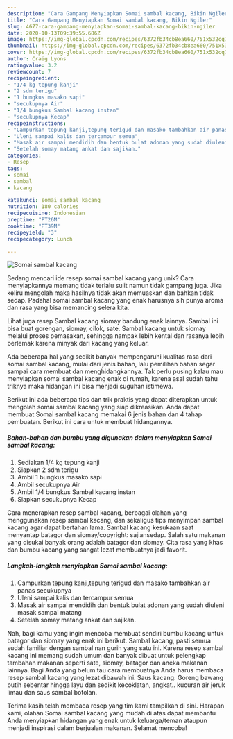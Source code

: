 ```yaml
---
description: "Cara Gampang Menyiapkan Somai sambal kacang, Bikin Ngiler"
title: "Cara Gampang Menyiapkan Somai sambal kacang, Bikin Ngiler"
slug: 4677-cara-gampang-menyiapkan-somai-sambal-kacang-bikin-ngiler
date: 2020-10-13T09:39:55.686Z
image: https://img-global.cpcdn.com/recipes/6372fb34cb8ea660/751x532cq70/somai-sambal-kacang-foto-resep-utama.jpg
thumbnail: https://img-global.cpcdn.com/recipes/6372fb34cb8ea660/751x532cq70/somai-sambal-kacang-foto-resep-utama.jpg
cover: https://img-global.cpcdn.com/recipes/6372fb34cb8ea660/751x532cq70/somai-sambal-kacang-foto-resep-utama.jpg
author: Craig Lyons
ratingvalue: 3.2
reviewcount: 7
recipeingredient:
- "1/4 kg tepung kanji"
- "2 sdm terigu"
- "1 bungkus masako sapi"
- "secukupnya Air"
- "1/4 bungkus Sambal kacang instan"
- "secukupnya Kecap"
recipeinstructions:
- "Campurkan tepung kanji,tepung terigud dan masako tambahkan air panas secukupnya"
- "Uleni sampai kalis dan tercampur semua"
- "Masak air sampai mendidih dan bentuk bulat adonan yang sudah diuleni masak sampai matang"
- "Setelah somay matang ankat dan sajikan."
categories:
- Resep
tags:
- somai
- sambal
- kacang

katakunci: somai sambal kacang 
nutrition: 180 calories
recipecuisine: Indonesian
preptime: "PT26M"
cooktime: "PT39M"
recipeyield: "3"
recipecategory: Lunch

---
```



![Somai sambal kacang](https://img-global.cpcdn.com/recipes/6372fb34cb8ea660/751x532cq70/somai-sambal-kacang-foto-resep-utama.jpg)

Sedang mencari ide resep somai sambal kacang yang unik? Cara menyiapkannya memang tidak terlalu sulit namun tidak gampang juga. Jika keliru mengolah maka hasilnya tidak akan memuaskan dan bahkan tidak sedap. Padahal somai sambal kacang yang enak harusnya sih punya aroma dan rasa yang bisa memancing selera kita.

Lihat juga resep Sambal kacang siomay bandung enak lainnya. Sambal ini bisa buat gorengan, siomay, cilok, sate. Sambal kacang untuk siomay melalui proses pemasakan, sehingga nampak lebih kental dan rasanya lebih berlemak karena minyak dari kacang yang keluar.

Ada beberapa hal yang sedikit banyak mempengaruhi kualitas rasa dari somai sambal kacang, mulai dari jenis bahan, lalu pemilihan bahan segar sampai cara membuat dan menghidangkannya. Tak perlu pusing kalau mau menyiapkan somai sambal kacang enak di rumah, karena asal sudah tahu triknya maka hidangan ini bisa menjadi suguhan istimewa.


Berikut ini ada beberapa tips dan trik praktis yang dapat diterapkan untuk mengolah somai sambal kacang yang siap dikreasikan. Anda dapat membuat Somai sambal kacang memakai 6 jenis bahan dan 4 tahap pembuatan. Berikut ini cara untuk membuat hidangannya.

<!--inarticleads1-->

##### Bahan-bahan dan bumbu yang digunakan dalam menyiapkan Somai sambal kacang:

1. Sediakan 1/4 kg tepung kanji
1. Siapkan 2 sdm terigu
1. Ambil 1 bungkus masako sapi
1. Ambil secukupnya Air
1. Ambil 1/4 bungkus Sambal kacang instan
1. Siapkan secukupnya Kecap


Cara menerapkan resep sambal kacang, berbagai olahan yang menggunakan resep sambal kacang, dan sekaligus tips menyimpan sambal kacang agar dapat bertahan lama. Sambal kacang kesukaan saat menyantap batagor dan siomay/copyright: sajiansedap. Salah satu makanan yang disukai banyak orang adalah batagor dan siomay. Cita rasa yang khas dan bumbu kacang yang sangat lezat membuatnya jadi favorit. 

<!--inarticleads2-->

##### Langkah-langkah menyiapkan Somai sambal kacang:

1. Campurkan tepung kanji,tepung terigud dan masako tambahkan air panas secukupnya
1. Uleni sampai kalis dan tercampur semua
1. Masak air sampai mendidih dan bentuk bulat adonan yang sudah diuleni masak sampai matang
1. Setelah somay matang ankat dan sajikan.


Nah, bagi kamu yang ingin mencoba membuat sendiri bumbu kacang untuk batagor dan siomay yang enak ini berikut. Sambal kacang, pasti semua sudah familiar dengan sambal nan gurih yang satu ini. Karena resep sambal kacang ini memang sudah umum dan banyak dibuat untuk pelengkap tambahan makanan seperti sate, siomay, batagor dan aneka makanan lainnya. Bagi Anda yang belum tau cara membuatnya Anda harus membaca resep sambal kacang yang lezat dibawah ini. Saus kacang: Goreng bawang putih sebentar hingga layu dan sedikit kecoklatan, angkat.. kucuran air jeruk limau dan saus sambal botolan. 

Terima kasih telah membaca resep yang tim kami tampilkan di sini. Harapan kami, olahan Somai sambal kacang yang mudah di atas dapat membantu Anda menyiapkan hidangan yang enak untuk keluarga/teman ataupun menjadi inspirasi dalam berjualan makanan. Selamat mencoba!
